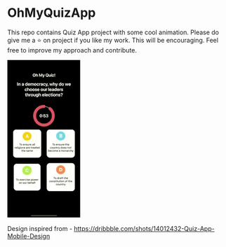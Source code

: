 # OhMyQuizApp

This repo contains Quiz App project with some cool animation.
Please do give me a ⭐️ on project if you like my work. This will be encouraging.
Feel free to improve my approach and contribute.

![](https://github.com/pradeepgian/OhMyQuizApp/blob/main/OhMyQuiz.gif)

Design inspired from - 
https://dribbble.com/shots/14012432-Quiz-App-Mobile-Design
